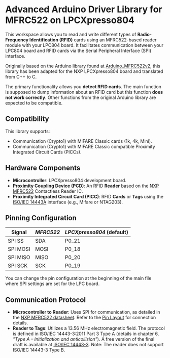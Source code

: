 # Advanced Arduino Driver Library for MFRC522 on LPCXpresso804

This workspace allows you to read and write different types of **Radio-Frequency Identification (RFID)** cards using an MFRC522-based reader module with your LPC804 board. It facilitates communication between your LPC804 board and RFID cards via the Serial Peripheral Interface (SPI) interface.

Originally based on the Arduino library found at [Arduino_MFRC522v2](https://github.com/OSSLibraries/Arduino_MFRC522v2), this library has been adapted for the NXP LPCXpresso804 board and translated from C++ to C.

The primary functionality allows you **detect RFID cards**. The main function is supposed to dump information about an RFID card but this function **does not work correctly**. Other functions from the original Arduino library are expected to be compatible.

## Compatibility

This library supports:

- Communication (Crypto1) with MIFARE Classic cards (1k, 4k, Mini).
- Communication (Crypto1) with MIFARE Classic compatible Proximity Integrated Circuit Cards (PICCs).

## Hardware Components

- **Microcontroller**: LPCXpresso804 development board.
- **Proximity Coupling Device (PCD)**: An RFID **Reader** based on the [NXP MFRC522](https://www.nxp.com/docs/en/data-sheet/MFRC522.pdf) Contactless Reader IC.
- **Proximity Integrated Circuit Card (PICC)**: RFID **Cards** or **Tags** using the [ISO/IEC 14443A](https://en.wikipedia.org/wiki/ISO/IEC_14443) interface (e.g., Mifare or NTAG203).

## Pinning Configuration

|**Signal**|_MFRC522_|_LPCXpresso804_ (default)|
|---|---|---|
|SPI SS|SDA|P0_21|
|SPI MOSI|MOSI|P0_18|
|SPI MISO|MISO|P0_20|
|SPI SCK|SCK|P0_19|

You can change the pin configuration at the beginning of the main file where SPI settings are set for the LPC board.

## Communication Protocol

- **Microcontroller to Reader**: Uses SPI for communication, as detailed in the [NXP MFRC522 datasheet](https://www.nxp.com/docs/en/data-sheet/MFRC522.pdf). Refer to the [Pin Layout](https://github.com/OSSLibraries/Arduino_MFRC522v2#pin-layout) for connection details.
- **Reader to Tags**: Utilizes a 13.56 MHz electromagnetic field. The protocol is defined in ISO/IEC 14443-3:2011 Part 3 Type A (details in chapter 6, _"Type A – Initialization and anticollision"_). A free version of the final draft is available at [ISO/IEC 14443-3](https://wg8.de/wg8n1496_17n3613_Ballot_FCD14443-3.pdf). Note: The reader does not support ISO/IEC 14443-3 Type B.


